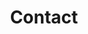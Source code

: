 ---
templateKey: contact-page
title: Contact
address: >-
  Winchester Municipal Utilities
  150 North Main Street
  Winchester, KY 40391
phone: >-
  (859) 744-5434
  After Hours - (859) 744-6582
hours: >-
  Monday - Friday
  7:00AM - 4:30PM
---